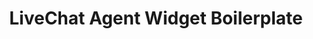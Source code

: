 ---
title: "LiveChat Agent Widget Boilerplate"
menuTitle: "Agent App <br/><u>Boilerplate</u>"
desc: "Easily build UI for Agent Widgets."
tagline: "Easily build UI for your next Agent App Widget"
color: "#4285f4"
type: "extending-user-interface"
hidden: true
---